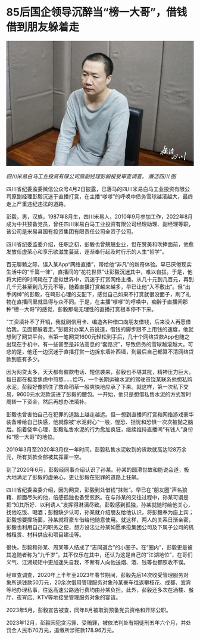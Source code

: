 # 85后国企领导沉醉当“榜一大哥”，借钱借到朋友躲着走

![16ca9cde4838f33dffc46e5fb3f1eda6.jpg](https://raw.githubusercontent.com/qqhsx/qqnews_image/main/2024/04/02/85后国企领导沉醉当“榜一大哥”，借钱借到朋友躲着走/16ca9cde4838f33dffc46e5fb3f1eda6.jpg)

_四川米易白马工业投资有限公司原副经理彭毅接受审查调查。 廉洁四川 图_

四川省纪委监委微信公众号4月2日披露，已落马的四川米易白马工业投资有限公司原副经理彭毅沉迷于直播打赏，在主播“嗲嗲”的呼唤中债务雪球越滚越大，最终走上严重违纪违法的道路。

彭毅，男，汉族，1987年8月生，四川米易人，2010年9月参加工作，2022年8月成为中共预备党员，曾任四川米易白马工业投资有限公司经理助理、副经理等职，该公司是米易县国有投资集团有限责任公司全资子公司。

四川省纪委监委介绍，任职之初，彭毅也曾兢兢业业，但在赞美和吹捧面前，他愈发放任虚荣心和享乐欲滋生蔓延，逐渐奉行起及时行乐的人生“哲学”。

百无聊赖之际，误入某App“网络直播”，带给他“非凡”的新奇体验。早已厌倦现实生活中的“千篇一律”，直播间的“花花世界”让彭毅沉迷其中，难以自拔。于是，他将大把的时间耗在了虚拟世界中，沉迷于打赏网络主播。从几十元到几百元，再到几千元甚至到几万元不等，随着直播打赏越来越多，早已让他“入不敷出”。但“出手阔绰”的彭毅，在畸形心理的支配下，感觉自己如果不打赏就很没面子，刷了礼物在直播间里就显得与众不同。于是，在主播“嗲嗲”的呼唤中，痴醉于直播间那种“榜一大哥”的感觉，彭毅那毫无理性的直播打赏根本停不下来。

“工资填补不了开销，我就刷信用卡、编造各种借口向朋友借钱，后来没人再愿借给我，见面都躲着走。”彭毅对办案人员说道，借钱的脚步跟不上用钱的速度，他就想到了网贷平台。当第一笔网贷1600元轻松到手后，几十个网络贷款App也随之出现在手机中，有一些甚至是非法高息的“套路贷”，导致债务的雪球越滚越大。可悲的是，他还一边沉迷于直播打赏一边拆东墙补西墙，到最后自己都算不清网络贷款到底有多少。

因为网贷太多，天天都有催款电话、短信袭来，彭毅也不堪其扰，精神压力巨大，每日都在极度焦虑中煎熬……恰巧，一个长期运输水泥的驾驶员饶某联系他想私购水泥，彭毅好像抓住了救命稻草一般爽快地应承了下来。就这样，第一次私下交易，9600元水泥款装进了彭毅的腰包。一开始，他只是想借私售水泥的方式暂时周转一下资金，然后再想办法填补。

彭毅也曾害怕自己在犯罪的道路上越走越远。但一想到直播间打赏和网络游戏豪华装备带给自己快感，他就像被“水泥封心”一般，惶恐、担忧和恐惧一次次被抛之脑后。抱着侥幸心理，彭毅私售水泥的行为愈加疯狂，继续维持直播间“有钱人”身份和“榜一大哥”的地位。

2019年3月至2020年3月仅一年时间，彭毅私售水泥收到的货款就高达128万余元，所有货款全部被其挥霍一空。

到了2020年6月，彭毅经同事介绍认识了孙某。孙某的圆滑世故和能说会道，极大地满足了彭毅的虚荣心，更让彭毅在犯罪的道路上狂飙。

四川省纪委监委介绍，因为网贷，彭毅到处借钱“抹账”。早已在“朋友圈”声名狼藉、颜面尽失的他，倍感孤独也备受煎熬。在与孙某的交往过程中，孙某可谓是把“知其所好、以利诱人”发挥得淋漓尽致。彭毅感到孤独，孙某就随时给他关心，找他吃饭、喝酒；彭毅缺少认可，孙某就介绍朋友给他认识，将彭毅奉为座上宾；彭毅想要撑场面，孙某就将豪车借给他随意使用。就这样，两人的关系日渐亲密，彭毅也利用自己的职务之便，想方设法让孙某如愿承揽集团公司及下属子公司的机械租赁、材料供应和项目建设等。

很快，彭毅和孙某、周某等人结成了“志同道合”的小圈子。在“圈内”，彭毅更是被其追随者称为“九千岁”，其不仅乐在其中，还认为这是自己的“江湖地位”，在哥们义气、江湖规矩中更加迷失自我，不断有人向他送烟、酒、钱等也都照收不误。

经审查调查，2020年上半年至2023年春节期间，彭毅先后14次收受管理服务对象所送钱款50万元，20余次借用管理服务对象孙某豪车往返攀枝花、成都、宜宾等地办理私事，往返高速公路通行费均由孙某负担。此外，彭毅还多次在酒楼、餐厅、夜宵店、KTV等地接受管理服务对象的宴请。

2023年5月，彭毅宣告被查，同年8月被取消预备党员资格和开除公职。

2023年12月，彭毅因犯贪污罪、受贿罪，被依法判处有期徒刑五年六个月，并处罚金人民币70万元，追缴所涉赃款178.96万元。

